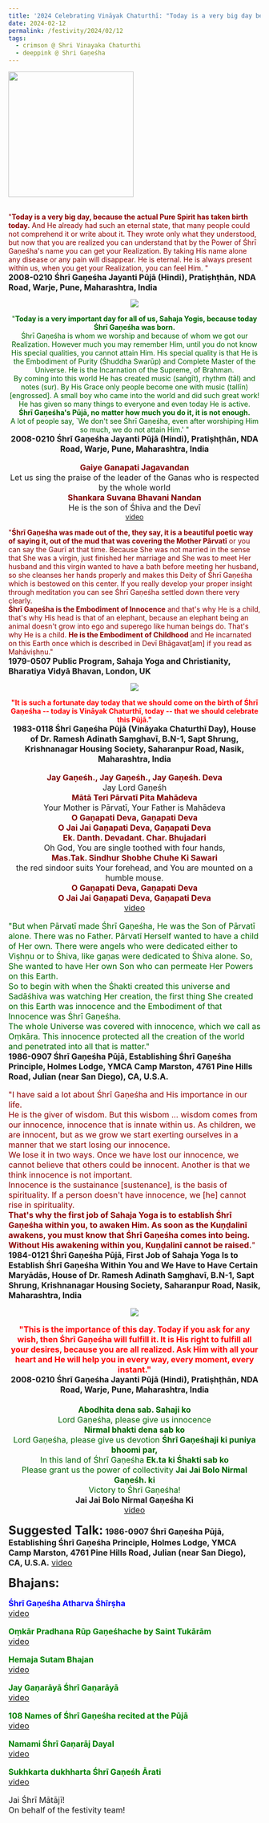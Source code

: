 ```yaml
---
title: '2024 Celebrating Vināyak Chaturthī: "Today is a very big day because the actual Pure Spirit has taken birth today" '
date: 2024-02-12
permalink: /festivity/2024/02/12
tags:
  - crimson @ Shri Vinayaka Chaturthi
  - deeppink @ Shri Gaṇeśha
---
```


<div style="text-align: left"><img src="/images/image1.png" width="250" /></div><br>

<p>
<font color="DarkRed">"<b>Today is a very big day, because the actual Pure Spirit has taken birth today.</b> And He already had such an eternal state, that many people could not comprehend it or write about it. They wrote only what they understood, but now that you are realized you can understand that by the Power of Śhrī Gaṇeśha's name you can get your Realization. By taking His name alone any disease or any pain will disappear. He is eternal. He is always present within us, when you get your Realization, you can feel Him. "</font><br>
<font size="+0"><b>2008-0210 Śhrī Gaṇeśha Jayanti Pūjā (Hindi), Pratiṣhṭhān, NDA Road, Warje, Pune, Maharashtra, India</b></font>
</p>

<div style="text-align: center"><img src="/images/image1323.png" /></div>

<p style=" text-align:center;">
<font color="DarkGreen">"<b>Today is a very important day for all of us, Sahaja Yogis, because today Śhrī Gaṇeśha was born.</b><br>
Śhrī Gaṇeśha is whom we worship and because of whom we got our Realization. However much you may remember Him, until you do not know His special qualities, you cannot attain Him. His special quality is that He is the Embodiment of Purity (Śhuddha Swarūp) and Complete Master of the Universe. He is the Incarnation of the Supreme, of Brahman.<br>
By coming into this world He has created music (saṅgīt), rhythm (tāl) and notes (sur). By His Grace only people become one with music (tallīn) [engrossed]. A small boy who came into the world and did such great work! He has given so many things to everyone and even today He is active.<br>
<b>Śhrī Gaṇeśha's Pūjā, no matter how much you do it, it is not enough.</b><br>
A lot of people say, `We don't see Śhrī Gaṇeśha, even after worshiping Him so much, we do not attain Him.' "</font><br>
<font size="+0"><b>2008-0210 Śhrī Gaṇeśha Jayanti Pūjā (Hindi), Pratiṣhṭhān, NDA Road, Warje, Pune, Maharashtra, India</b></font><br>
<br>
<font size="+0"><font color="Maroon"><b>Gaiye Ganapati Jagavandan</b></font><br>
Let us sing the praise of the leader of the Ganas who is respected by the whole world<br>
<font color="Maroon"><b>Shankara Suvana Bhavani Nandan</b></font><br>
He is the son of Śhiva and the Devī</font><br>
<a href="https://seven-teams.github.io/Videos_Links.html">video</a>
</p>

<p>
<font color="DarkRed">"<b>Śhrī Gaṇeśha was made out of the, they say, it is a beautiful poetic way of saying it, out of the mud that was covering the Mother Pārvatī</b> or you can say the Gaurī at that time. Because She was not married in the sense that She was a virgin, just finished her marriage and She was to meet Her husband and this virgin wanted to have a bath before meeting her husband, so she cleanses her hands properly and makes this Deity of Śhrī Gaṇeśha which is bestowed on this center. If you really develop your proper insight through meditation you can see Śhrī Gaṇeśha settled down there very clearly.<br>
<b>Śhrī Gaṇeśha is the Embodiment of Innocence</b> and that's why He is a child, that's why His head is that of an elephant, because an elephant being an animal doesn't grow into ego and superego like human beings do. That's why He is a child. <b>He is the Embodiment of Childhood</b> and He incarnated on this Earth once which is described in Devī Bhāgavat[am] if you read as Mahāviṣhṇu."</font><br>
<font size="+0"><b>1979-0507 Public Program, Sahaja Yoga and Christianity, Bharatiya Vidyā Bhavan, London, UK</b></font>
</p>

<div style="text-align: center"><img src="/images/image1324.png" /></div>

<p style=" text-align:center;">
<font color="red"><b>"It is such a fortunate day today that we should come on the birth of Śhrī Gaṇeśha -- today is Vināyak Chaturthī, today -- that we should celebrate this Pūjā."</b></font><br>
<font size="+0"><b>1983-0118 Śhrī Gaṇeśha Pūjā (Vināyaka Chaturthī Day), House of Dr. Ramesh Adinath Saṃghavī, B.N-1, Sapt Shrung, Krishnanagar Housing Society, Saharanpur Road, Nasik, Maharashtra, India</b></font><br>
<br>
<font size="+0"><font color="Maroon"><b>Jay Gaṇeśh., Jay Gaṇeśh., Jay Gaṇeśh. Deva</b></font><br>
Jay Lord Gaṇeśh<br>
<font color="Maroon"><b>Mātā Teri Pārvatī Pita Mahādeva</b></font><br>
Your Mother is Pārvatī, Your Father is Mahādeva<br>
<font color="Maroon"><b>O Gaṇapati Deva, Gaṇapati Deva<br>
O Jai Jai Gaṇapati Deva, Gaṇapati Deva<br>
Ek. Danth. Devadant. Char. Bhujadari</b></font><br>
Oh God, You are single toothed with four hands,<br>
<font color="Maroon"><b>Mas.Tak. Sindhur Shobhe Chuhe Ki Sawari</b></font><br>
the red sindoor suits Your forehead, and You are mounted on a humble mouse.<br>
<font color="Maroon"><b>O Gaṇapati Deva, Gaṇapati Deva<br>
O Jai Jai Gaṇapati Deva, Gaṇapati Deva</b></font><br>
<a href="https://youtu.be/LtqNdCxPQI0">video</a>
</p>

<p>
<font color="DarkGreen">"But when Pārvatī made Śhrī Gaṇeśha, He was the Son of Pārvatī alone. There was no Father. Pārvatī Herself wanted to have a child of Her own. There were angels who were dedicated either to Viṣhṇu or to Śhiva, like gaṇas were dedicated to Śhiva alone. So, She wanted to have Her own Son who can permeate Her Powers on this Earth.<br>
So to begin with when the Śhakti created this universe and Sadāśhiva was watching Her creation, the first thing She created on this Earth was innocence and the Embodiment of that Innocence was Śhrī Gaṇeśha.<br>
The whole Universe was covered with innocence, which we call as Oṃkāra. This innocence protected all the creation of the world and penetrated into all that is matter."</font><br>
<font size="+0"><b>1986-0907 Śhrī Gaṇeśha Pūjā, Establishing Śhrī Gaṇeśha Principle, Holmes Lodge, YMCA Camp Marston, 4761 Pine Hills Road, Julian (near San Diego), CA, U.S.A.</b></font>
</p>

<p>
<font color="DarkRed">"I have said a lot about Śhrī Gaṇeśha and His importance in our life.<br>
He is the giver of wisdom. But this wisbom ... wisdom comes from our innocence, innocence that is innate within us. As children, we are innocent, but as we grow we start exerting ourselves in a manner that we start losing our innocence.<br>
We lose it in two ways. Once we have lost our innocence, we cannot believe that others could be innocent. Another is that we think innocence is not important.<br>
Innocence is the sustainance [sustenance], is the basis of spirituality. If a person doesn't have innocence, we [he] cannot rise in spirituality.<br>
<b>That's why the first job of Sahaja Yoga is to establish Śhrī Gaṇeśha within you, to awaken Him. As soon as the Kuṇḍalinī awakens, you must know that Śhrī Gaṇeśha comes into being. Without His awakening within you, Kuṇḍalinī cannot be raised.</b>"</font><br>
<font size="+0"><b>1984-0121 Śhrī Gaṇeśha Pūjā, First Job of Sahaja Yoga Is to Establish Śhrī Gaṇeśha Within You and We Have to Have Certain Maryādās, House of Dr. Ramesh Adinath Saṃghavī, B.N-1, Sapt Shrung, Krishnanagar Housing Society, Saharanpur Road, Nasik, Maharashtra, India</b></font>
</p>

<div style="text-align: center"><img src="/images/image1325.png" /></div>

<p style=" text-align:center;">
<font color="red"><b>"This is the importance of this day. Today if you ask for any wish, then Śhrī Gaṇeśha will fulfill it. It is His right to fulfill all your desires, because you are all realized. Ask Him with all your heart and He will help you in every way, every moment, every instant."</b></font><br>
<font size="+0"><b>2008-0210 Śhrī Gaṇeśha Jayanti Pūjā (Hindi), Pratiṣhṭhān, NDA Road, Warje, Pune, Maharashtra, India</b></font><br>
<br>
<font color="DarkGreen"><b>Abodhita dena sab. Sahaji ko</b><br>
Lord Gaṇeśha, please give us innocence<br>
<b>Nirmal bhakti dena sab ko</b><br>
Lord Gaṇeśha, please give us devotion
<b>Śhrī Gaṇeśhaji ki puniya bhoomi par,</b><br>
In this land of Śhrī Gaṇeśha
<b>Ek.ta ki Śhakti sab ko</b><br>
Please grant us the power of collectivity
<b>Jai Jai Bolo Nirmal Gaṇeśh. ki</b><br>
Victory to Śhrī Gaṇeśha!</font><br>
<b>Jai Jai Bolo Nirmal Gaṇeśha Ki</b><br>
<a href="https://seven-teams.github.io/Videos_Links.html">video</a>
</p>

<font size="+2"><b>Suggested Talk:</b></font> 
<font size="+0"><b>1986-0907 Śhrī Gaṇeśha Pūjā, Establishing Śhrī Gaṇeśha Principle, Holmes Lodge, YMCA Camp Marston, 4761 Pine Hills Road, Julian (near San Diego), CA, U.S.A.</b></font>
<a href="https://vimeo.com/423426996"> video</a><br>

<font size="+2"><b>Bhajans:</b></font>

<p>
<font color="blue"><b>Śhrī Gaṇeśha Atharva Śhīrṣha</b></font><br>
<a href="https://seven-teams.github.io/Videos_Links.html">video</a>
</p>

<p>
<font color="green"><b>Oṃkār Pradhana Rūp Gaṇeśhache by Saint Tukārām</b></font><br>
<a href="https://seven-teams.github.io/Videos_Links.html">video</a>
</p>

<p>
<font color="green"><b>Hemaja Sutam Bhajan</b></font><br>
<a href="https://youtu.be/mGvUq8-ebXo">video</a>
</p>

<p>
<font color="green"><b>Jay Gaṇarāyā Śhrī Gaṇarāyā</b></font><br>
<a href="https://seven-teams.github.io/Videos_Links.html">video</a>
</p>
 
<p>
<font color="green"><b>108 Names of Śhrī Gaṇeśha recited at the Pūjā</b></font><br>
<a href="https://seven-teams.github.io/Videos_Links.html">video</a>
</p>

<p>
<font color="green"><b>Namami Śhrī Gaṇarāj Dayal</b></font><br>
<a href="https://seven-teams.github.io/Videos_Links.html">video</a>
</p>

<p>
<font color="green"><b>Sukhkarta dukhharta Śhrī Gaṇeśh Ārati</b></font><br>
<a href="https://youtu.be/HNv44APLhL8?list=PL8E57180C36478F98">video</a> 
</p>

<p>
<font size="+0">Jai Śhrī Mātājī!<br>
On behalf of the festivity team!</font>
</p>